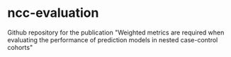 # ncc-evaluation
Github repository for the publication "Weighted metrics are required when evaluating the performance of prediction models in nested case-control cohorts"
